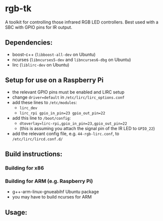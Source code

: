# rgb-tk

A toolkit for controlling those infrared RGB LED controllers. Best used with a SBC with GPIO pins for IR output.

## Dependencies:
- boost-c++ (`libboost-all-dev` on Ubuntu)
- ncurses (`libncurses5-dev` and `libncurses6-dbg` on Ubuntu)
- lirc (`liblirc-dev` on Ubuntu)

## Setup for use on a Raspberry Pi
- the relevant GPIO pins must be enabled and LIRC setup
- change `driver=default` in `/etc/lirc/lirc_options.conf`
- add these lines to `/etc/modules`:
    - `lirc_dev`
    - `lirc_rpi gpio_in_pin=23 gpio_out_pin=22`
- add this line to `/boot/config`:
    - `dtoverlay=lirc-rpi,gpio_in_pin=23,gpio_out_pin=22`
    - (this is assuming you attach the signal pin of the IR LED to `GPIO_22`)
- add the relevant config file, e.g. `44-rgb-lirc.conf`, to `/etc/lirc/lircd.conf.d/`

## Build instructions:

### Building for x86



### Building for ARM (e.g. Raspberry Pi)

- g++-arm-linux-gnueabihf Ubuntu package
- you may have to build ncurses for ARM


## Usage:

